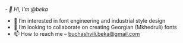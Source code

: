 _- 👋 Hi, I’m @beka_
- 👀 I’m interested in font engineering and industrial style design 
- 💞️ I’m looking to collaborate on creating Georgian (Mkhedruli) fonts
- 📫 How to reach me – buchashvili.beka@gmail.com

<!---
gedhveikur/gedhveikur is a ✨ special ✨ repository because its `README.md` (this file) appears on your GitHub profile.
You can click the Preview link to take a look at your changes.
--->
